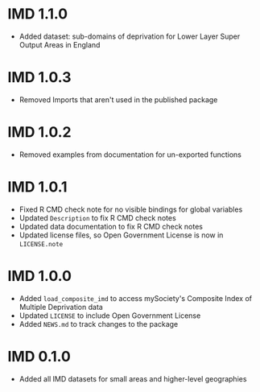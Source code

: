 # IMD 1.1.0

- Added dataset: sub-domains of deprivation for Lower Layer Super Output Areas in England

# IMD 1.0.3

- Removed Imports that aren't used in the published package

# IMD 1.0.2

- Removed examples from documentation for un-exported functions

# IMD 1.0.1

- Fixed R CMD check note for no visible bindings for global variables
- Updated `Description` to fix R CMD check notes
- Updated data documentation to fix R CMD check notes
- Updated license files, so Open Government License is now in `LICENSE.note`

# IMD 1.0.0

- Added `load_composite_imd` to access mySociety's Composite Index of Multiple Deprivation data
- Updated `LICENSE` to include Open Government License
- Added `NEWS.md` to track changes to the package

# IMD 0.1.0

- Added all IMD datasets for small areas and higher-level geographies
